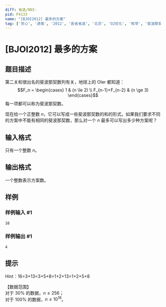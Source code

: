 ```yaml
---
diff: 省选/NOI-
pid: P4133
name: "[BJOI2012] 最多的方案"
tag: ['贪心', '递推', '2012', '各省省选', '北京', 'O2优化', '枚举', '斐波那契,Fibonacci']
---
```

# [BJOI2012] 最多的方案
## 题目描述

第二关和很出名的斐波那契数列有关，地球上的 OIer 都知道：  
$$F_n = \begin{cases} 1 & (n \le 2) \\ F_{n-1}+F_{n-2} & (n \ge 3) \end{cases}$$ 
每一项都可以称为斐波那契数。  

现在给一个正整数 $n$，它可以写成一些斐波那契数的和的形式。如果我们要求不同的方案中不能有相同的斐波那契数，那么对一个 $n$ 最多可以写出多少种方案呢？

## 输入格式

只有一个整数 $n$。

## 输出格式

一个整数表示方案数。
## 样例

### 样例输入 #1
```
16
```
### 样例输出 #1
```
4
```
## 提示

Hint：16=3+13=3+5+8=1+2+13=1+2+5+8

【数据范围】   
对于 $30\%$ 的数据，$n \le 256$；  
对于 $100\%$ 的数据，$n \le 10^{18}$。

